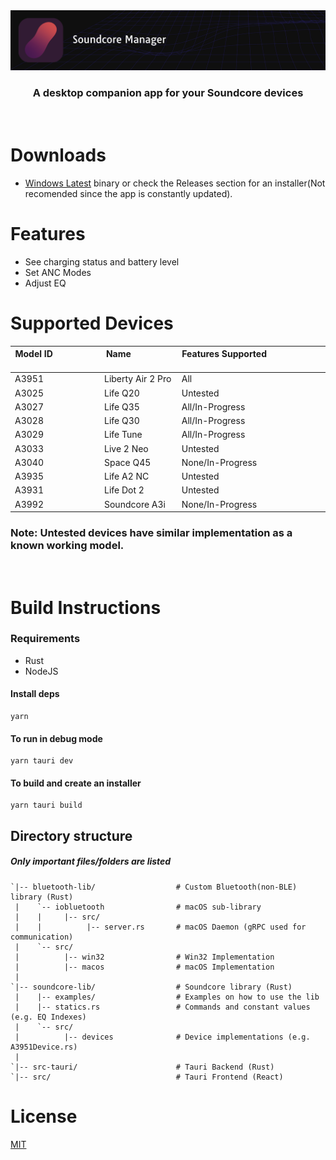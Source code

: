 <img src=".github/splash.png" alt="Tauri" />

<h3 align="center">
 A desktop companion app for your Soundcore devices
</h3>
<br>

# Downloads

- [Windows Latest](https://nightly.link/gmallios/SoundcoreManager/workflows/push/master/SoundcoreManager-windows-latest.exe.zip) binary or check the Releases section for an installer(Not recomended since the app is constantly updated).

# Features

- See charging status and battery level
- Set ANC Modes
- Adjust EQ

# Supported Devices

| Model ID &nbsp; &nbsp; &nbsp; &nbsp; &nbsp; &nbsp; &nbsp; &nbsp; &nbsp; &nbsp; &nbsp; &nbsp; &nbsp; &nbsp; | Name &nbsp; &nbsp; &nbsp;&nbsp; &nbsp; &nbsp; &nbsp; &nbsp; &nbsp; &nbsp; &nbsp; &nbsp; | Features Supported &nbsp; &nbsp; &nbsp;&nbsp; &nbsp; &nbsp; &nbsp; &nbsp; &nbsp; &nbsp; &nbsp; &nbsp; &nbsp; &nbsp; &nbsp; &nbsp; &nbsp; &nbsp; &nbsp; &nbsp; &nbsp; |
| ---------------------------------------------------------------------------------------------------------- | --------------------------------------------------------------------------------------- | -------------------------------------------------------------------------------------------------------------------------------------------------------------------- |
| A3951                                                                                                      | Liberty Air 2 Pro                                                                       | All                                                                                                                                                                  |
| A3025                                                                                                      | Life Q20                                                                                | Untested                                                                                                                                                             |
| A3027                                                                                                      | Life Q35                                                                                | All/In-Progress                                                                                                                                                      |
| A3028                                                                                                      | Life Q30                                                                                | All/In-Progress                                                                                                                                                      |
| A3029                                                                                                      | Life Tune                                                                               | All/In-Progress                                                                                                                                                      |
| A3033                                                                                                      | Live 2 Neo                                                                              | Untested                                                                                                                                                             |
| A3040                                                                                                      | Space Q45                                                                               | None/In-Progress                                                                                                                                                     |
| A3935                                                                                                      | Life A2 NC                                                                              | Untested                                                                                                                                                             |
| A3931                                                                                                      | Life Dot 2                                                                              | Untested                                                                                                                                                             |
| A3992                                                                                                      | Soundcore A3i                                                                           | None/In-Progress                                                                                                                                                     |

### Note: Untested devices have similar implementation as a known working model.

<br>

# Build Instructions

### Requirements

- Rust
- NodeJS

#### Install deps

```
yarn
```

#### To run in debug mode

```
yarn tauri dev
```

#### To build and create an installer

```
yarn tauri build
```

## Directory structure

##### Only important files/folders are listed

    `|-- bluetooth-lib/                  # Custom Bluetooth(non-BLE) library (Rust)
     |    `-- iobluetooth                # macOS sub-library
     |    |     |-- src/
     |    |          |-- server.rs       # macOS Daemon (gRPC used for communication)
     |    `-- src/
     |          |-- win32                # Win32 Implementation
     |          |-- macos                # macOS Implementation
     |
    `|-- soundcore-lib/                  # Soundcore library (Rust)
     |    |-- examples/                  # Examples on how to use the lib
     |    |-- statics.rs                 # Commands and constant values (e.g. EQ Indexes)
     |    `-- src/
     |          |-- devices              # Device implementations (e.g. A3951Device.rs)
     |
    `|-- src-tauri/                      # Tauri Backend (Rust)
    `|-- src/                            # Tauri Frontend (React) 

# License

[MIT](https://choosealicense.com/licenses/mit/)
